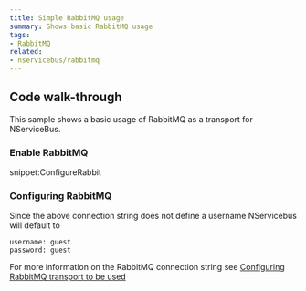 ```yaml
---
title: Simple RabbitMQ usage
summary: Shows basic RabbitMQ usage
tags:
- RabbitMQ
related:
- nservicebus/rabbitmq
---
```


## Code walk-through

This sample shows a basic usage of RabbitMQ as a transport for NServiceBus.

### Enable RabbitMQ

snippet:ConfigureRabbit

### Configuring RabbitMQ

Since the above connection string does not define a username NServicebus will default to

```
username: guest
password: guest
```

For more information on the RabbitMQ connection string see [Configuring RabbitMQ transport to be used](/nservicebus/rabbitmq/configuration-api.md)
